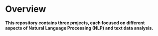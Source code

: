 # Overview
**This repository contains three projects, each focused on different aspects of Natural Language Processing (NLP) and text data analysis.**
